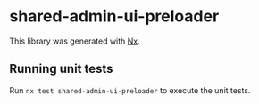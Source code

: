 # shared-admin-ui-preloader

This library was generated with [Nx](https://nx.dev).

## Running unit tests

Run `nx test shared-admin-ui-preloader` to execute the unit tests.
